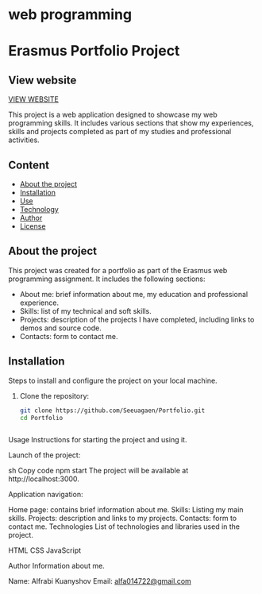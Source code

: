 # web programming
# Erasmus Portfolio Project
## View website
[VIEW WEBSITE](https://seeuagaen.github.io/Portfolio/lz_portf/)

This project is a web application designed to showcase my web programming skills. It includes various sections that show my experiences, skills and projects completed as part of my studies and professional activities.

## Content

- [About the project](#about-project)
- [Installation](#installation)
- [Use](#use)
- [Technology](#technology)
- [Author](#author)
- [License](#license)

## About the project

This project was created for a portfolio as part of the Erasmus web programming assignment. It includes the following sections:
- About me: brief information about me, my education and professional experience.
- Skills: list of my technical and soft skills.
- Projects: description of the projects I have completed, including links to demos and source code.
- Contacts: form to contact me.

##
## Installation

Steps to install and configure the project on your local machine.

1. Clone the repository:
    ```sh
    git clone https://github.com/Seeuagaen/Portfolio.git
    cd Portfolio



Usage
Instructions for starting the project and using it.

Launch of the project:

sh
Copy code
npm start
The project will be available at http://localhost:3000.

Application navigation:

Home page: contains brief information about me.
Skills: Listing my main skills.
Projects: description and links to my projects.
Contacts: form to contact me.
Technologies
List of technologies and libraries used in the project.

HTML
CSS
JavaScript

Author
Information about me.

Name: Alfrabi Kuanyshov
Email: alfa014722@gmail.com
